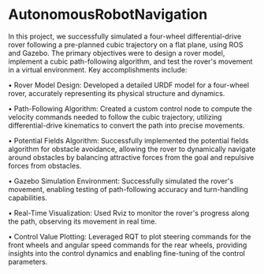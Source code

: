 # AutonomousRobotNavigation

In this project, we successfully simulated a four-wheel differential-drive rover following a pre-planned cubic trajectory on a flat plane, using ROS and Gazebo. The primary objectives were to design a rover model, implement a cubic path-following algorithm, and test the rover's movement in a virtual environment. Key accomplishments include:

•	Rover Model Design: Developed a detailed URDF model for a four-wheel rover, accurately representing its physical structure and dynamics.

•	Path-Following Algorithm: Created a custom control node to compute the velocity commands needed to follow the cubic trajectory, utilizing differential-drive kinematics to convert the path into precise movements.

•	Potential Fields Algorithm: Successfully implemented the potential fields algorithm for obstacle avoidance, allowing the rover to dynamically navigate around obstacles by balancing attractive forces from the goal and repulsive forces from obstacles.

•	Gazebo Simulation Environment: Successfully simulated the rover's movement, enabling testing of path-following accuracy and turn-handling capabilities.

•	Real-Time Visualization: Used Rviz to monitor the rover's progress along the path, observing its movement in real time.

•	Control Value Plotting: Leveraged RQT to plot steering commands for the front wheels and angular speed commands for the rear wheels, providing insights into the control dynamics and enabling fine-tuning of the control parameters.
